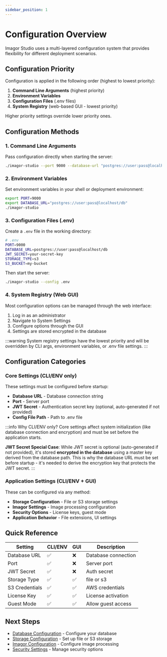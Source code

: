 ```yaml
---
sidebar_position: 1
---
```


# Configuration Overview

Imagor Studio uses a multi-layered configuration system that provides flexibility for different deployment scenarios.

## Configuration Priority

Configuration is applied in the following order (highest to lowest priority):

1. **Command Line Arguments** (highest priority)
2. **Environment Variables**
3. **Configuration Files** (.env files)
4. **System Registry** (web-based GUI - lowest priority)

Higher priority settings override lower priority ones.

## Configuration Methods

### 1. Command Line Arguments

Pass configuration directly when starting the server:

```bash
./imagor-studio --port 9000 --database-url "postgres://user:pass@localhost/db"
```

### 2. Environment Variables

Set environment variables in your shell or deployment environment:

```bash
export PORT=9000
export DATABASE_URL="postgres://user:pass@localhost/db"
./imagor-studio
```

### 3. Configuration Files (.env)

Create a `.env` file in the working directory:

```bash
# .env
PORT=9000
DATABASE_URL=postgres://user:pass@localhost/db
JWT_SECRET=your-secret-key
STORAGE_TYPE=s3
S3_BUCKET=my-bucket
```

Then start the server:

```bash
./imagor-studio --config .env
```

### 4. System Registry (Web GUI)

Most configuration options can be managed through the web interface:

1. Log in as an administrator
2. Navigate to System Settings
3. Configure options through the GUI
4. Settings are stored encrypted in the database

:::warning
System registry settings have the lowest priority and will be overridden by CLI args, environment variables, or .env file settings.
:::

## Configuration Categories

### Core Settings (CLI/ENV only)

These settings must be configured before startup:

- **Database URL** - Database connection string
- **Port** - Server port
- **JWT Secret** - Authentication secret key (optional, auto-generated if not provided)
- **Config File Path** - Path to .env file

:::info Why CLI/ENV only?
Core settings affect system initialization (like database connection and encryption) and must be set before the application starts.

**JWT Secret Special Case**: While JWT secret is optional (auto-generated if not provided), it's stored **encrypted in the database** using a master key derived from the database path. This is why the database URL must be set before startup - it's needed to derive the encryption key that protects the JWT secret.
:::

### Application Settings (CLI/ENV + GUI)

These can be configured via any method:

- **Storage Configuration** - File or S3 storage settings
- **Imagor Settings** - Image processing configuration
- **Security Options** - License keys, guest mode
- **Application Behavior** - File extensions, UI settings

## Quick Reference

| Setting        | CLI/ENV | GUI | Description         |
| -------------- | ------- | --- | ------------------- |
| Database URL   | ✅      | ❌  | Database connection |
| Port           | ✅      | ❌  | Server port         |
| JWT Secret     | ✅      | ❌  | Auth secret         |
| Storage Type   | ✅      | ✅  | file or s3          |
| S3 Credentials | ✅      | ✅  | AWS credentials     |
| License Key    | ✅      | ✅  | License activation  |
| Guest Mode     | ✅      | ✅  | Allow guest access  |

## Next Steps

- [Database Configuration](./database) - Configure your database
- [Storage Configuration](./storage) - Set up file or S3 storage
- [Imagor Configuration](./imagor) - Configure image processing
- [Security Settings](./security) - Manage security options
